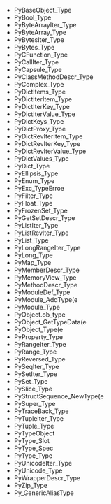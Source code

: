 - PyBaseObject_Type
- PyBool_Type
- PyByteArrayIter_Type
- PyByteArray_Type
- PyBytesIter_Type
- PyBytes_Type
- PyCFunction_Type
- PyCallIter_Type
- PyCapsule_Type
- PyClassMethodDescr_Type
- PyComplex_Type
- PyDictItems_Type
- PyDictIterItem_Type
- PyDictIterKey_Type
- PyDictIterValue_Type
- PyDictKeys_Type
- PyDictProxy_Type
- PyDictRevIterItem_Type
- PyDictRevIterKey_Type
- PyDictRevIterValue_Type
- PyDictValues_Type
- PyDict_Type
- PyEllipsis_Type
- PyEnum_Type
- PyExc_TypeErroe
- PyFilter_Type
- PyFloat_Type
- PyFrozenSet_Type
- PyGetSetDescr_Type
- PyListIter_Type
- PyListRevIter_Type
- PyList_Type
- PyLongRangeIter_Type
- PyLong_Type
- PyMap_Type
- PyMemberDescr_Type
- PyMemoryView_Type
- PyMethodDescr_Type
- PyModuleDef_Type
- PyModule_AddType(e
- PyModule_Type
- PyObject.ob_type
- PyObject_GetTypeData(e
- PyObject_Type(e
- PyProperty_Type
- PyRangeIter_Type
- PyRange_Type
- PyReversed_Type
- PySeqIter_Type
- PySetIter_Type
- PySet_Type
- PySlice_Type
- PyStructSequence_NewType(e
- PySuper_Type
- PyTraceBack_Type
- PyTupleIter_Type
- PyTuple_Type
- PyTypeObject
- PyType_Slot
- PyType_Spec
- PyType_Type
- PyUnicodeIter_Type
- PyUnicode_Type
- PyWrapperDescr_Type
- PyZip_Type
- Py_GenericAliasType
